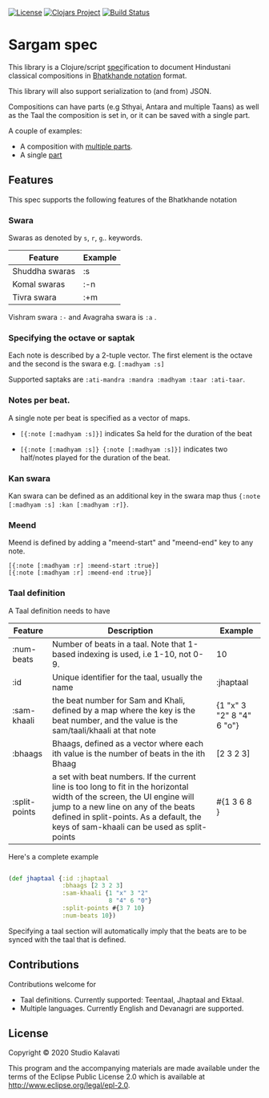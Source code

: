 [![License](https://img.shields.io/badge/License-Apache%202.0-blue.svg)](https://opensource.org/licenses/Apache-2.0) [![Clojars Project](https://img.shields.io/clojars/v/studiokalavati/sargam-spec.svg)](https://clojars.org/studiokalavati/sargam-spec) [![Build Status](https://travis-ci.com/Studio-kalavati/sargam-spec.svg?branch=master)](https://travis-ci.com/Studio-kalavati/sargam-spec)

# Sargam spec

This library is a Clojure/script [spec](https://clojure.org/guides/spec)ification to document Hindustani classical compositions in [Bhatkhande notation](http://www.swarsaptak.com/blog/blog-12/bhatkhande-swarlipi-or-notation-system) format. 

This library will also support serialization to (and from) JSON. 

Compositions can have parts (e.g Sthyai, Antara and multiple Taans) as well as the Taal the composition is set in, or it can be saved with a single part.

A couple of examples:

- A composition with [multiple parts](https://github.com/Studio-kalavati/sargam-spec/blob/master/resources/composition.json).
- A single [part](https://github.com/Studio-kalavati/sargam-spec/blob/master/resources/composition_part.json)

## Features

This spec supports the following features of the Bhatkhande notation

### Swara 

Swaras as denoted by `s`, `r`, `g`.. keywords. 

| Feature        | Example |
| -              | -       |
| Shuddha swaras | :s      |
| Komal swaras   | :-n     |
| Tivra swara    | :+m     |

Vishram swara `:-` and Avagraha swara is `:a` .

### Specifying the octave or saptak

Each note is described by a 2-tuple vector. The first element is the octave and the second is the swara
e.g. `[:madhyam :s]`

Supported saptaks are 
`:ati-mandra :mandra :madhyam :taar :ati-taar`.

### Notes per beat.

A single note per beat is specified as a vector of maps. 

- `[{:note [:madhyam :s]}]` indicates Sa held for the duration of the beat

- `[{:note [:madhyam :s]} {:note [:madhyam :s]}]` indicates two half/notes played for the duration of the beat. 

### Kan swara

Kan swara can be defined as an additional key in the swara map thus `{:note [:madhyam :s] :kan [:madhyam :r]}`.

### Meend

Meend is defined by adding a "meend-start" and "meend-end" key to any note. 

```
[{:note [:madhyam :r] :meend-start :true}] 
[{:note [:madhyam :r] :meend-end :true}]
```

### Taal definition

A Taal definition needs to have 

| Feature                                     |Description    | Example                        |
| -                                 |-               | -                              |
| :num-beats | Number of beats in a taal. Note that 1-based indexing is used, i.e 1-10, not 0-9. | 10                             |
| :id | Unique identifier for the taal, usually the name   | :jhaptaal   |
| :sam-khaali | the beat number for Sam and Khali, defined by a map where the key is the beat number, and the value is the sam/taali/khaali at that note     | {1 "x" 3 "2" 8 "4" 6 "o"} |
| :bhaags | Bhaags, defined as a vector where each ith value is the number of beats in the ith Bhaag | [2 3 2 3]                      |
| :split-points| a set with beat numbers. If the current line is too long to fit in the horizontal width of the screen, the UI engine will jump to a new line on any of the beats defined in split-points. As a default, the keys of sam-khaali can be used as split-points  |  #{1 3 6 8 } |

Here's a complete example
```clj

(def jhaptaal {:id :jhaptaal 
               :bhaags [2 3 2 3]
               :sam-khaali {1 "x" 3 "2" 
                            8 "4" 6 "0"}
               :split-points #{3 7 10}
               :num-beats 10})
```


Specifying a taal section will automatically imply that the beats are to be synced with the taal that is defined.

## Contributions

Contributions welcome for 

- Taal definitions. Currently supported: Teentaal, Jhaptaal and Ektaal.
- Multiple languages. Currently English and Devanagri are supported.

## License

Copyright © 2020 Studio Kalavati

This program and the accompanying materials are made available under the
terms of the Eclipse Public License 2.0 which is available at
http://www.eclipse.org/legal/epl-2.0.

